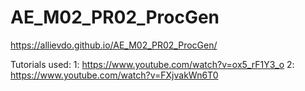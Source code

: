 # AE_M02_PR02_ProcGen
 
https://allievdo.github.io/AE_M02_PR02_ProcGen/

Tutorials used:
1: https://www.youtube.com/watch?v=ox5_rF1Y3_o
2: https://www.youtube.com/watch?v=FXjvakWn6T0
